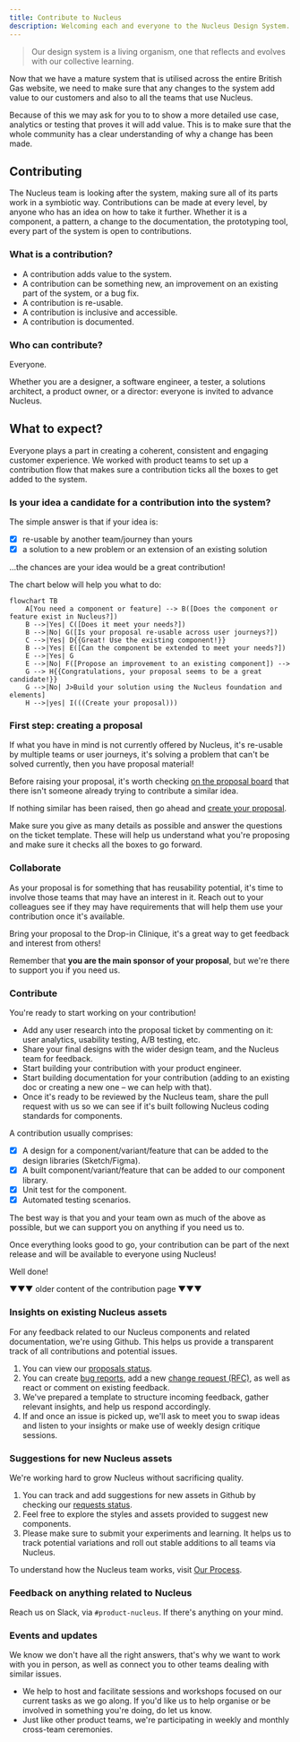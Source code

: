 ```yaml
---
title: Contribute to Nucleus
description: Welcoming each and everyone to the Nucleus Design System.
---
```


> Our design system is a living organism, one that reflects and evolves with our collective learning.

Now that we have a mature system that is utilised across the entire British Gas website, we need to make sure that any changes to the system add value to our customers and also to all the teams that use Nucleus.

Because of this we may ask for you to to show a more detailed use case, analytics or testing that proves it will add value. This is to make sure that the whole community has a clear understanding of why a change has been made.


## Contributing

The Nucleus team is looking after the system, making sure all of its parts work in a symbiotic way. Contributions can be made at every level, by anyone who has an idea on how to take it further. Whether it is a component, a pattern, a change to the documentation, the prototyping tool, every part of the system is open to contributions.

### What is a contribution?

- A contribution adds value to the system.
- A contribution can be something new, an improvement on an existing part of the system, or a bug fix.
- A contribution is re-usable.
- A contribution is inclusive and accessible.
- A contribution is documented.

### Who can contribute?

Everyone.

Whether you are a designer, a software engineer, a tester, a solutions architect, a product owner, or a director: everyone is invited to advance Nucleus.


## What to expect?

Everyone plays a part in creating a coherent, consistent and engaging customer experience.
We worked with product teams to set up a contribution flow that makes sure a contribution ticks all the boxes to get added to the system.

### Is your idea a candidate for a contribution into the system?

The simple answer is that if your idea is: 
- [x] re-usable by another team/journey than yours
- [x] a solution to a new problem or an extension of an existing solution

...the chances are your idea would be a great contribution!

The chart below will help you what to do: 

```mermaid
flowchart TB
    A[You need a component or feature] --> B([Does the component or feature exist in Nucleus?])
    B -->|Yes| C([Does it meet your needs?])
    B -->|No| G([Is your proposal re-usable across user journeys?])
    C -->|Yes| D{{Great! Use the existing component!}}
    B -->|Yes| E([Can the component be extended to meet your needs?])
    E -->|Yes| G
    E -->|No| F([Propose an improvement to an existing component]) -->
    G --> H{{Congratulations, your proposal seems to be a great candidate!}}
    G -->|No| J>Build your solution using the Nucleus foundation and elements]
    H -->|yes| I(((Create your proposal)))
```

### First step: creating a proposal


If what you have in mind is not currently offered by Nucleus, it's re-usable by multiple teams or user journeys, it's solving a problem that can't be solved currently, then you have proposal material! 

Before raising your proposal, it's worth checking [on the proposal board](https://github.com/ConnectedHomes/nucleus/projects/6) that there isn't someone already trying to contribute a similar idea.

If nothing similar has been raised, then go ahead and [create your proposal](https://github.com/ConnectedHomes/nucleus/issues/new?assignees=&labels=RFC,+draft&template=b--request-a-change.md&title=[RFC]+Title+of+the+request).

Make sure you give as many details as possible and answer the questions on the ticket template. These will help us understand what you're proposing and make sure it checks all the boxes to go forward.

### Collaborate

As your proposal is for something that has reusability potential, it's time to involve those teams that may have an interest in it. Reach out to your colleagues see if they may have requirements that will help them use your contribution once it's available. 

Bring your proposal to the Drop-in Clinique, it's a great way to get feedback and interest from others! 

Remember that **you are the main sponsor of your proposal**, but we're there to support you if you need us.

### Contribute

You're ready to start working on your contribution!

- Add any user research into the proposal ticket by commenting on it: user analytics, usability testing, A/B testing, etc.
- Share your final designs with the wider design team, and the Nucleus team for feedback.
- Start building your contribution with your product engineer.
- Start building documentation for your contribution (adding to an existing doc or creating a new one –  we can help with that).
- Once it's ready to be reviewed by the Nucleus team, share the pull request with us so we can see if it's built following Nucleus coding standards for components. 

A contribution usually comprises: 
- [x] A design for a component/variant/feature that can be added to the design libraries (Sketch/Figma).
- [x] A built component/variant/feature that can be added to our component library.
- [x] Unit test for the component.
- [x] Automated testing scenarios.

The best way is that you and your team own as much of the above as possible, but we can support you on anything if you need us to.

Once everything looks good to go, your contribution can be part of the next release and will be available to everyone using Nucleus! 

Well done!




▼▼▼ older content of the contribution page ▼▼▼

### Insights on existing Nucleus assets

For any feedback related to our Nucleus components and related documentation, we're using Github. This helps us provide a transparent track of all contributions and potential issues.

1. You can view our [proposals status](https://github.com/ConnectedHomes/nucleus/projects/6).
2. You can create [bug reports](https://github.com/ConnectedHomes/nucleus/issues/new?assignees=&labels=Bug&template=a--bug-report.md&title=[bug]%20[ns-COMPONENT]), add a new [change request (RFC)](https://github.com/ConnectedHomes/nucleus/issues/new?assignees=&labels=RFC,+draft&template=b--request-a-change.md&title=[RFC]+Title+of+the+request), as well as react or comment on existing feedback.
3. We've prepared a template to structure incoming feedback, gather relevant insights, and help us respond accordingly.
4. If and once an issue is picked up, we'll ask to meet you to swap ideas and listen to your insights or make use of weekly design critique sessions.

### Suggestions for new Nucleus assets

We're working hard to grow Nucleus without sacrificing quality.

1. You can track and add suggestions for new assets in Github by checking our [requests status](https://github.com/ConnectedHomes/nucleus/projects/6).
2. Feel free to explore the styles and assets provided to suggest new components.
3. Please make sure to submit your experiments and learning. It helps us to track potential variations and roll out stable additions to all teams via Nucleus.

To understand how the Nucleus team works, visit [Our Process](getting-started/our-process.md).

### Feedback on anything related to Nucleus

Reach us on Slack, via `#product-nucleus`. If there's anything on your mind.

### Events and updates

We know we don't have all the right answers, that's why we want to work with you in person, as well as connect you to other teams dealing with similar issues.

* We help to host and facilitate sessions and workshops focused on our current tasks as we go along. If you'd like us to help organise or be involved in something you're doing, do let us know.
* Just like other product teams, we're participating in weekly and monthly cross-team ceremonies.

